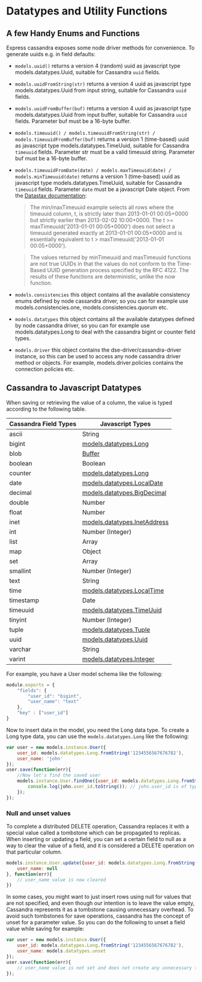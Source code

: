 # Datatypes and Utility Functions

## A few Handy Enums and Functions

Express cassandra exposes some node driver methods for convenience. To generate uuids e.g. in field defaults:

*   `models.uuid()`
    returns a version 4 (random) uuid as javascript type models.datatypes.Uuid, suitable for Cassandra `uuid` fields.
*   `models.uuidFromString(str)`
    returns a version 4 uuid as javascript type models.datatypes.Uuid from input string, suitable for Cassandra `uuid` fields.
*   `models.uuidFromBuffer(buf)`
    returns a version 4 uuid as javascript type models.datatypes.Uuid from input buffer, suitable for Cassandra `uuid` fields. Parameter buf must be a 16-byte buffer.
*   `models.timeuuid() / models.timeuuidFromString(str) / models.timeuuidFromBuffer(buf)`
    returns a version 1 (time-based) uuid as javascript type models.datatypes.TimeUuid, suitable for Cassandra `timeuuid` fields. Parameter str must be a valid timeuuid string. Parameter buf must be a 16-byte buffer.
*   `models.timeuuidFromDate(date) / models.maxTimeuuid(date) / models.minTimeuuid(date)`
    returns a version 1 (time-based) uuid as javascript type models.datatypes.TimeUuid, suitable for Cassandra `timeuuid` fields. Parameter `date` must be a javascript Date object. From the [Datastax documentation](https://docs.datastax.com/en/cql/3.3/cql/cql_reference/timeuuid_functions_r.html):

    > The min/maxTimeuuid example selects all rows where the timeuuid column, t, is strictly later than 2013-01-01 00:05+0000 but strictly earlier than 2013-02-02 10:00+0000. The t >= maxTimeuuid('2013-01-01 00:05+0000') does not select a timeuuid generated exactly at 2013-01-01 00:05+0000 and is essentially equivalent to t > maxTimeuuid('2013-01-01 00:05+0000').

    > The values returned by minTimeuuid and maxTimeuuid functions are not true UUIDs in that the values do not conform to the Time-Based UUID generation process specified by the RFC 4122. The results of these functions are deterministic, unlike the now function.

*   `models.consistencies`
    this object contains all the available consistency enums defined by node cassandra driver, so you can for example use models.consistencies.one, models.consistencies.quorum etc.
*   `models.datatypes`
    this object contains all the available datatypes defined by node cassandra driver, so you can for example use
    models.datatypes.Long to deal with the cassandra bigint or counter field types.
*   `models.driver`
    this object contains the dse-driver/cassandra-driver instance, so this can be used to access any node cassandra driver method or objects. For example, models.driver.policies contains the connection policies etc.


## Cassandra to Javascript Datatypes

When saving or retrieving the value of a column, the value is typed according to the following table.

| Cassandra Field Types  |  Javascript Types                 |
|------------------------|-----------------------------------|
|     ascii              |     String                        |
|     bigint             |     [models.datatypes.Long](https://google.github.io/closure-library/api/goog.math.Long.html)|
|     blob               |     [Buffer](https://nodejs.org/api/buffer.html)|
|     boolean            |     Boolean                       |
|     counter            |     [models.datatypes.Long](https://google.github.io/closure-library/api/goog.math.Long.html)|
|     date               |     [models.datatypes.LocalDate](http://docs.datastax.com/en/drivers/nodejs/3.0/module-types-LocalDate.html)|
|     decimal            |     [models.datatypes.BigDecimal](http://docs.datastax.com/en/drivers/nodejs/3.0/module-types-BigDecimal.html)|
|     double             |     Number                        |
|     float              |     Number                        |
|     inet               |     [models.datatypes.InetAddress](http://docs.datastax.com/en/drivers/nodejs/3.0/module-types-InetAddress.html)|
|     int                |     Number (Integer)              |
|     list               |     Array                         |
|     map                |     Object                        |
|     set                |     Array                         |
|     smallint           |     Number (Integer)|
|     text               |     String                        |
|     time               |     [models.datatypes.LocalTime](http://docs.datastax.com/en/drivers/nodejs/3.0/module-types-LocalTime.html)|
|     timestamp          |     Date                          |
|     timeuuid           |     [models.datatypes.TimeUuid](http://docs.datastax.com/en/drivers/nodejs/3.0/module-types-TimeUuid.html)|
|     tinyint            |     Number (Integer)|
|     tuple              |     [models.datatypes.Tuple](http://docs.datastax.com/en/drivers/nodejs/3.0/module-types-Tuple.html)|
|     uuid               |     [models.datatypes.Uuid](http://docs.datastax.com/en/drivers/nodejs/3.0/module-types-Uuid.html)|
|     varchar            |     String                        |
|     varint             |     [models.datatypes.Integer](http://docs.datastax.com/en/drivers/nodejs/3.0/module-types-Integer.html)|


For example, you have a User model schema like the following:

```js
module.exports = {
    "fields": {
        "user_id": "bigint",
        "user_name": "text"
    },
    "key" : ["user_id"]
}
```

Now to insert data in the model, you need the Long data type. To create a Long type data, you can use the `models.datatypes.Long` like the following:

```js
var user = new models.instance.User({
    user_id: models.datatypes.Long.fromString('1234556567676782'),
    user_name: 'john'
});
user.save(function(err){
    //Now let's find the saved user
    models.instance.User.findOne({user_id: models.datatypes.Long.fromString('1234556567676782')}, function(err, john){
        console.log(john.user_id.toString()); // john.user_id is of type Long.
    });
});
```

### Null and unset values

To complete a distributed DELETE operation, Cassandra replaces it with a special value called a tombstone which can be propagated to replicas. When inserting or updating a field, you can set a certain field to null as a way to clear the value of a field, and it is considered a DELETE operation on that particular column.

```js
models.instance.User.update({user_id: models.datatypes.Long.fromString('1234556567676782')}, {
    user_name: null
}, function(err){
    // user_name value is now cleared
})
```

In some cases, you might want to just insert rows using null for values that are not specified, and even though our intention is to leave the value empty, Cassandra represents it as a tombstone causing unnecessary overhead. To avoid such tombstones for save operations, cassandra has the concept of unset for a parameter value. So you can do the following to unset a field value while saving for example:

```js
var user = new models.instance.User({
    user_id: models.datatypes.Long.fromString('1234556567676782'),
    user_name: models.datatypes.unset
});
user.save(function(err){
    // user_name value is not set and does not create any unnecessary tombstone overhead
});
```
